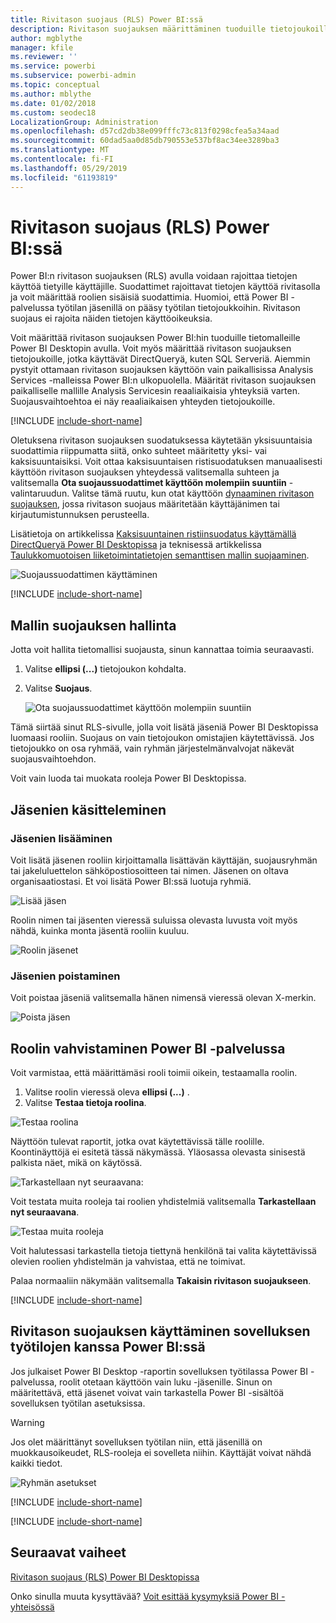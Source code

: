 ```yaml
---
title: Rivitason suojaus (RLS) Power BI:ssä
description: Rivitason suojauksen määrittäminen tuoduille tietojoukoille ja DirectQuerylle Power BI -palvelussa
author: mgblythe
manager: kfile
ms.reviewer: ''
ms.service: powerbi
ms.subservice: powerbi-admin
ms.topic: conceptual
ms.author: mblythe
ms.date: 01/02/2018
ms.custom: seodec18
LocalizationGroup: Administration
ms.openlocfilehash: d57cd2db38e099fffc73c813f0298cfea5a34aad
ms.sourcegitcommit: 60dad5aa0d85db790553e537bf8ac34ee3289ba3
ms.translationtype: MT
ms.contentlocale: fi-FI
ms.lasthandoff: 05/29/2019
ms.locfileid: "61193819"
---
```

# <a name="row-level-security-rls-with-power-bi"></a>Rivitason suojaus (RLS) Power BI:ssä

Power BI:n rivitason suojauksen (RLS) avulla voidaan rajoittaa tietojen käyttöä tietyille käyttäjille. Suodattimet rajoittavat tietojen käyttöä rivitasolla ja voit määrittää roolien sisäisiä suodattimia. Huomioi, että Power BI -palvelussa työtilan jäsenillä on pääsy työtilan tietojoukkoihin. Rivitason suojaus ei rajoita näiden tietojen käyttöoikeuksia.

Voit määrittää rivitason suojauksen Power BI:hin tuoduille tietomalleille Power BI Desktopin avulla. Voit myös määrittää rivitason suojauksen tietojoukoille, jotka käyttävät DirectQueryä, kuten SQL Serveriä. Aiemmin pystyit ottamaan rivitason suojauksen käyttöön vain paikallisissa Analysis Services -malleissa Power BI:n ulkopuolella. Määrität rivitason suojauksen paikalliselle mallille Analysis Servicesin reaaliaikaisia yhteyksiä varten. Suojausvaihtoehtoa ei näy reaaliaikaisen yhteyden tietojoukoille.

[!INCLUDE [include-short-name](./includes/rls-desktop-define-roles.md)]

Oletuksena rivitason suojauksen suodatuksessa käytetään yksisuuntaisia suodattimia riippumatta siitä, onko suhteet määritetty yksi- vai kaksisuuntaisiksi. Voit ottaa kaksisuuntaisen ristisuodatuksen manuaalisesti käyttöön rivitason suojauksen yhteydessä valitsemalla suhteen ja valitsemalla **Ota suojaussuodattimet käyttöön molempiin suuntiin** -valintaruudun. Valitse tämä ruutu, kun otat käyttöön [dynaaminen rivitason suojauksen](https://docs.microsoft.com/sql/analysis-services/supplemental-lesson-implement-dynamic-security-by-using-row-filters), jossa rivitason suojaus määritetään käyttäjänimen tai kirjautumistunnuksen perusteella.

Lisätietoja on artikkelissa [Kaksisuuntainen ristiinsuodatus käyttämällä DirectQueryä Power BI Desktopissa](desktop-bidirectional-filtering.md) ja teknisessä artikkelissa [Taulukkomuotoisen liiketoimintatietojen semanttisen mallin suojaaminen](http://download.microsoft.com/download/D/2/0/D20E1C5F-72EA-4505-9F26-FEF9550EFD44/Securing%20the%20Tabular%20BI%20Semantic%20Model.docx).

![Suojaussuodattimen käyttäminen](media/service-admin-rls/rls-apply-security-filter.png)


[!INCLUDE [include-short-name](./includes/rls-desktop-view-as-roles.md)]

## <a name="manage-security-on-your-model"></a>Mallin suojauksen hallinta

Jotta voit hallita tietomallisi suojausta, sinun kannattaa toimia seuraavasti.

1. Valitse **ellipsi (...)**  tietojoukon kohdalta.
2. Valitse **Suojaus**.
   
   ![Ota suojaussuodattimet käyttöön molempiin suuntiin](media/service-admin-rls/rls-security.png)

Tämä siirtää sinut RLS-sivulle, jolla voit lisätä jäseniä Power BI Desktopissa luomaasi rooliin. Suojaus on vain tietojoukon omistajien käytettävissä. Jos tietojoukko on osa ryhmää, vain ryhmän järjestelmänvalvojat näkevät suojausvaihtoehdon. 

Voit vain luoda tai muokata rooleja Power BI Desktopissa.

## <a name="working-with-members"></a>Jäsenien käsitteleminen

### <a name="add-members"></a>Jäsenien lisääminen

Voit lisätä jäsenen rooliin kirjoittamalla lisättävän käyttäjän, suojausryhmän tai jakeluluettelon sähköpostiosoitteen tai nimen. Jäsenen on oltava organisaatiostasi. Et voi lisätä Power BI:ssä luotuja ryhmiä.

![Lisää jäsen](media/service-admin-rls/rls-add-member.png)

Roolin nimen tai jäsenten vieressä suluissa olevasta luvusta voit myös nähdä, kuinka monta jäsentä rooliin kuuluu.

![Roolin jäsenet](media/service-admin-rls/rls-member-count.png)

### <a name="remove-members"></a>Jäsenien poistaminen

Voit poistaa jäseniä valitsemalla hänen nimensä vieressä olevan X-merkin. 

![Poista jäsen](media/service-admin-rls/rls-remove-member.png)

## <a name="validating-the-role-within-the-power-bi-service"></a>Roolin vahvistaminen Power BI -palvelussa

Voit varmistaa, että määrittämäsi rooli toimii oikein, testaamalla roolin. 

1. Valitse roolin vieressä oleva **ellipsi (...)** .
2. Valitse **Testaa tietoja roolina**.

![Testaa roolina](media/service-admin-rls/rls-test-role.png)

Näyttöön tulevat raportit, jotka ovat käytettävissä tälle roolille. Koontinäyttöjä ei esitetä tässä näkymässä. Yläosassa olevasta sinisestä palkista näet, mikä on käytössä.

![Tarkastellaan nyt seuraavana: <role>](media/service-admin-rls/rls-test-role2.png)

Voit testata muita rooleja tai roolien yhdistelmiä valitsemalla **Tarkastellaan nyt seuraavana**.

![Testaa muita rooleja](media/service-admin-rls/rls-test-role3.png)

Voit halutessasi tarkastella tietoja tiettynä henkilönä tai valita käytettävissä olevien roolien yhdistelmän ja vahvistaa, että ne toimivat. 

Palaa normaaliin näkymään valitsemalla **Takaisin rivitason suojaukseen**.

[!INCLUDE [include-short-name](./includes/rls-usernames.md)]

## <a name="using-rls-with-app-workspaces-in-power-bi"></a>Rivitason suojauksen käyttäminen sovelluksen työtilojen kanssa Power BI:ssä

Jos julkaiset Power BI Desktop -raportin sovelluksen työtilassa Power BI -palvelussa, roolit otetaan käyttöön vain luku -jäsenille. Sinun on määritettävä, että jäsenet voivat vain tarkastella Power BI -sisältöä sovelluksen työtilan asetuksissa.

> [!WARNING]
> Jos olet määrittänyt sovelluksen työtilan niin, että jäsenillä on muokkausoikeudet, RLS-rooleja ei sovelleta niihin. Käyttäjät voivat nähdä kaikki tiedot.

![Ryhmän asetukset](media/service-admin-rls/rls-group-settings.png)

[!INCLUDE [include-short-name](./includes/rls-limitations.md)]

[!INCLUDE [include-short-name](./includes/rls-faq.md)]

## <a name="next-steps"></a>Seuraavat vaiheet
[Rivitason suojaus (RLS) Power BI Desktopissa](desktop-rls.md)  

Onko sinulla muuta kysyttävää? [Voit esittää kysymyksiä Power BI -yhteisössä](http://community.powerbi.com/)